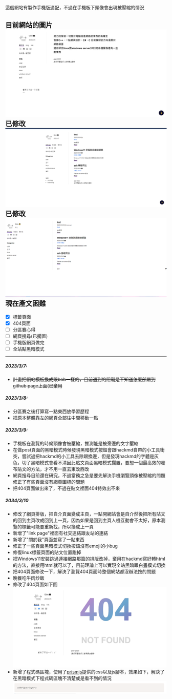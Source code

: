 這個網站有製作手機版適配，不過在手機板下頭像會出現被壓縮的情況  




目前網站的圖片
![網站圖片](./image/demoimg/webmemo3.png)
已修改
![網站圖片](/image/demoimg/webdemo2.png)
已修改
![網站圖片](/image/demoimg/webdemo.png)
現在產文困難
---
- [x] 標籤頁面 
- [x] 404頁面
- [ ] 分區賽心得
- [ ] 網頁搜尋(已擱置)  
- [ ] 手機版網頁做完
- [ ] 全站點黑暗模式  

------

##### 2023/3/7:
* ~~計畫把網站模板換成跟bob一樣的，目前遇到的阻礙是不知道怎麼部屬到github 
page上面(已棄用~~

##### 2023/3/8:
* 分區賽之後打算寫一點東西放學習歷程  
* 把原本整體靠左的網頁全部往中間移動一點  
  
##### 2023/3/9:  
* 手機板在瀏覽的時候頭像會被壓縮，推測能是被旁邊的文字壓縮
* 在做post頁面的黑暗模式時候發現黑暗模式按鈕會跟hackmd自帶的小工具衝突，嘗試過把hackmd的小工具去除跟換邊，但是發現hackmd的字體是灰色，切了黑暗模式會看不清因此貼文頁面黑暗模式擱置，要想一個最高效的發布貼文的方法，才不用一直去東改西改  
* 網頁搜尋目前還在研究，不過當務之急是要先解決手機瀏覽頭像被壓縮的問題
修正了有些頁面沒有網頁圖標的問題
* 把404頁面做出來了，不過在貼文裡面404特效出不來
     
   
   
##### 2034/3/10  
* 修改了網頁排版，把自介頁面變成主頁，一點開網站會是自介然後把所有貼文的回到主頁改成回到上一頁，因為如果是回到主頁人機互動會不太好，原本瀏覽的標籤可能要重新找，所以換成上一頁
* 新增了"link page"裡面有社交連結跟友站的連結
* 新增了"關於我"頁面並寫了一點東西
* 修正了一些頁面黑暗模式切換按鈕沒有emoji的小bug
* 修復linux標籤頁面的貼文位置跑掉
* 把Windows11安裝跳過連接網路那篇的排版改掉，棄用在hackmd寫好轉html的方法，直接用html就可以了，目前理論上可以實現全站黑暗跟白晝模式切換
* 把404頁面修改一下，解決了瀏覽404頁面時整個網站都沒辦法按的問題
* 晚餐吃牛肉炒飯
* 修改了404頁面如下圖
![](./image/demoimg/4041.png)
* 新增了程式碼區塊，使用了[prismjs](https://prismjs.com/)提供的css以及js腳本，效果如下，解決了在黑暗模式下程式碼區塊不清楚或是看不到的情況
![](image/demoimg/codeblockview.png)
